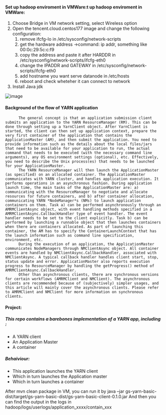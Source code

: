 #### Set up hadoop enviroment in VMWare:t up hadoop enviroment in VMWare:  
1. Choose Bridge in VM network setting, select Wireless option 
2. Open the tencent.cloud.centos177 image and change the following configuration:
    1. remove ifcfg-lo in /etc/sysconfig/network-scripts 
    2. get the hardware address ->command:  ip addr, something like 00:0c:29:5c:c:f9 
    3. copy the address and paste it after HARDDR in /etc/sysconfig/network-scripts/ifcfg-eth0 
    4. change the IPADDR and GATEWAY in /etc/sysconfig/network-scripts/ifcfg-eth0 
    5. add hostname you want serve datanode in /etc/hosts 
    6. reboot and check wheteher it can connect to network 
3. Install Java jdk

![image](https://github.com/leahReMinD/gs-yarn-basic/pictures/flow.PNG)

#### Background of the flow of YARN application 
          The general concept is that an application submission client submits an application to the YARN ResourceManager (RM). This can be done through setting up a YarnClient object. After YarnClient is started, the client can then set up application context, prepare the very first container of the application that contains the ApplicationMaster (AM), and then submit the application. You need to provide information such as the details about the local files/jars that need to be available for your application to run, the actual command that needs to be executed (with the necessary command line arguments), any OS environment settings (optional), etc. Effectively, you need to describe the Unix process(es) that needs to be launched for your ApplicationMaster.
          The YARN ResourceManager will then launch the ApplicationMaster (as specified) on an allocated container. The ApplicationMaster communicates with YARN cluster, and handles application execution. It performs operations in an asynchronous fashion. During application launch time, the main tasks of the ApplicationMaster are: a) communicating with the ResourceManager to negotiate and allocate resources for future containers, and b) after container allocation, communicating YARN *NodeManager*s (NMs) to launch application containers on them. Task a) can be performed asynchronously through an AMRMClientAsync object, with event handling methods specified in a AMRMClientAsync.CallbackHandler type of event handler. The event handler needs to be set to the client explicitly. Task b) can be performed by launching a runnable object that then launches containers when there are containers allocated. As part of launching this container, the AM has to specify the ContainerLaunchContext that has the launch information such as command line specification, environment, etc.
          During the execution of an application, the ApplicationMaster communicates NodeManagers through NMClientAsync object. All container events are handled by NMClientAsync.CallbackHandler, associated with NMClientAsync. A typical callback handler handles client start, stop, status update and error. ApplicationMaster also reports execution progress to ResourceManager by handling the getProgress() method of AMRMClientAsync.CallbackHandler.
          Other than asynchronous clients, there are synchronous versions for certain workflows (AMRMClient and NMClient). The asynchronous clients are recommended because of (subjectively) simpler usages, and this article will mainly cover the asynchronous clients. Please refer to AMRMClient and NMClient for more information on synchronous clients.
#### Project:
##### This repo contains a barebones implementation of  a YARN app, including :
   -	A YARN client
   -	An Application Master
   -	A container
##### Behaiviour:
   -	This application launches the YARN client 
   -	Which in turn launches the Application master
   -	Which in turn launches a container
   
After mvn clean package in VM, you can run it by java –jar gs-yarn-basic-dist/target/gs-yarn-basic-dist/gs-yarn-basic-client-0.1.0.jar
And then you can find the output in the logs in hadoop/logs/userlogs/application_xxxx/contain_xxx 
